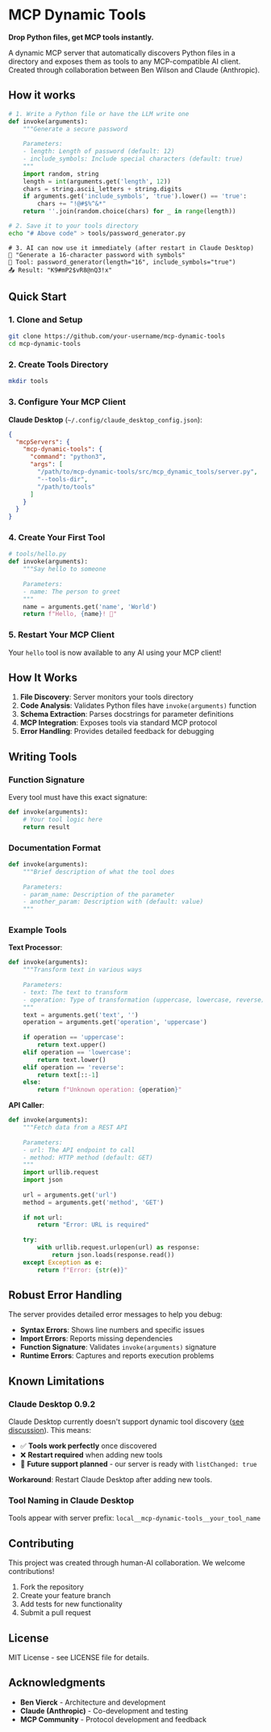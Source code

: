 # MCP Dynamic Tools

**Drop Python files, get MCP tools instantly.**

A dynamic MCP server that automatically discovers Python files in a directory and exposes them as tools to any MCP-compatible AI client. Created through collaboration between Ben Wilson and Claude (Anthropic).

## How it works

```python
# 1. Write a Python file or have the LLM write one
def invoke(arguments):
    """Generate a secure password
    
    Parameters:
    - length: Length of password (default: 12)
    - include_symbols: Include special characters (default: true)
    """
    import random, string
    length = int(arguments.get('length', 12))
    chars = string.ascii_letters + string.digits
    if arguments.get('include_symbols', 'true').lower() == 'true':
        chars += "!@#$%^&*"
    return ''.join(random.choice(chars) for _ in range(length))
```

```bash
# 2. Save it to your tools directory
echo "# Above code" > tools/password_generator.py
```

```
# 3. AI can now use it immediately (after restart in Claude Desktop)
🤖 "Generate a 16-character password with symbols"
🔧 Tool: password_generator(length="16", include_symbols="true")
📤 Result: "K9#mP2$vR8@nQ3!x"
```

## Quick Start

### 1. Clone and Setup
```bash
git clone https://github.com/your-username/mcp-dynamic-tools
cd mcp-dynamic-tools
```

### 2. Create Tools Directory
```bash
mkdir tools
```

### 3. Configure Your MCP Client

**Claude Desktop** (`~/.config/claude_desktop_config.json`):
```json
{
  "mcpServers": {
    "mcp-dynamic-tools": {
      "command": "python3",
      "args": [
        "/path/to/mcp-dynamic-tools/src/mcp_dynamic_tools/server.py",
        "--tools-dir",
        "/path/to/tools"
      ]
    }
  }
}
```

### 4. Create Your First Tool
```python
# tools/hello.py
def invoke(arguments):
    """Say hello to someone
    
    Parameters:
    - name: The person to greet
    """
    name = arguments.get('name', 'World')
    return f"Hello, {name}! 👋"
```

### 5. Restart Your MCP Client
Your `hello` tool is now available to any AI using your MCP client!

## How It Works

1. **File Discovery**: Server monitors your tools directory
2. **Code Analysis**: Validates Python files have `invoke(arguments)` function  
3. **Schema Extraction**: Parses docstrings for parameter definitions
4. **MCP Integration**: Exposes tools via standard MCP protocol
5. **Error Handling**: Provides detailed feedback for debugging

## Writing Tools

### Function Signature
Every tool must have this exact signature:
```python
def invoke(arguments):
    # Your tool logic here
    return result
```

### Documentation Format
```python
def invoke(arguments):
    """Brief description of what the tool does
    
    Parameters:
    - param_name: Description of the parameter
    - another_param: Description with (default: value)
    """
```

### Example Tools

**Text Processor**:
```python
def invoke(arguments):
    """Transform text in various ways
    
    Parameters:
    - text: The text to transform
    - operation: Type of transformation (uppercase, lowercase, reverse)
    """
    text = arguments.get('text', '')
    operation = arguments.get('operation', 'uppercase')
    
    if operation == 'uppercase':
        return text.upper()
    elif operation == 'lowercase':
        return text.lower()
    elif operation == 'reverse':
        return text[::-1]
    else:
        return f"Unknown operation: {operation}"
```

**API Caller**:
```python
def invoke(arguments):
    """Fetch data from a REST API
    
    Parameters:
    - url: The API endpoint to call
    - method: HTTP method (default: GET)
    """
    import urllib.request
    import json
    
    url = arguments.get('url')
    method = arguments.get('method', 'GET')
    
    if not url:
        return "Error: URL is required"
    
    try:
        with urllib.request.urlopen(url) as response:
            return json.loads(response.read())
    except Exception as e:
        return f"Error: {str(e)}"
```

## Robust Error Handling

The server provides detailed error messages to help you debug:

- **Syntax Errors**: Shows line numbers and specific issues
- **Import Errors**: Reports missing dependencies  
- **Function Signature**: Validates `invoke(arguments)` signature
- **Runtime Errors**: Captures and reports execution problems

## Known Limitations

### Claude Desktop 0.9.2
Claude Desktop currently doesn't support dynamic tool discovery ([see discussion](https://github.com/orgs/modelcontextprotocol/discussions/76)). This means:

- ✅ **Tools work perfectly** once discovered
- ❌ **Restart required** when adding new tools
- 🔄 **Future support planned** - our server is ready with `listChanged: true`

**Workaround**: Restart Claude Desktop after adding new tools.

### Tool Naming in Claude Desktop
Tools appear with server prefix: `local__mcp-dynamic-tools__your_tool_name`

## Contributing

This project was created through human-AI collaboration. We welcome contributions!

1. Fork the repository
2. Create your feature branch
3. Add tests for new functionality  
4. Submit a pull request

## License

MIT License - see LICENSE file for details.

## Acknowledgments

- **Ben Vierck** - Architecture and development
- **Claude (Anthropic)** - Co-development and testing
- **MCP Community** - Protocol development and feedback


